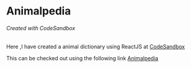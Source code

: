 # Animalpedia 
###### Created with CodeSandbox


Here ,I have created a animal dictionary using ReactJS at [CodeSandbox](https://codesandbox.io/)

This can be checked out using the following link [Animalpedia](https://cy55b.csb.app/)
